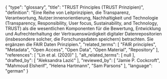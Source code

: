 {
    "type": "glossary",
    "title": "TRUST Principles (TRUST Prinzipien)",
    "definition": "Eine Reihe von Leitprinzipien, die Transparenz, Verantwortung, Nutzer:innenorientierung, Nachhaltigkeit und Technologie (Transparency, Responsibility, User focus, Sustainability, and Technology, TRUST) als die wesentlichen Komponenten für die Bewertung, Entwicklung und Aufrechterhaltung der Vertrauenswürdigkeit digitaler Datenrepositorien (insbesondere solcher, die Forschungsdaten speichern) betrachten. Sie ergänzen die FAIR Daten Prinzipien.",
    "related_terms": [
        "FAIR principles",
        "Metadata",
        "Open Access",
        "Open Data",
        "Open Material",
        "Repository"
    ],
    "references": [
        "Lin et al. (2020)"
    ],
    "alt_related_terms": [
        null
    ],
    "drafted_by": [
        "Aleksandra Lazić"
    ],
    "reviewed_by": [
        "Jamie P. Cockcroft",
        "Mahmoud Elsherif",
        "Helena Hartmann",
        "Sam Parsons"
    ],
    "language": "german"
}